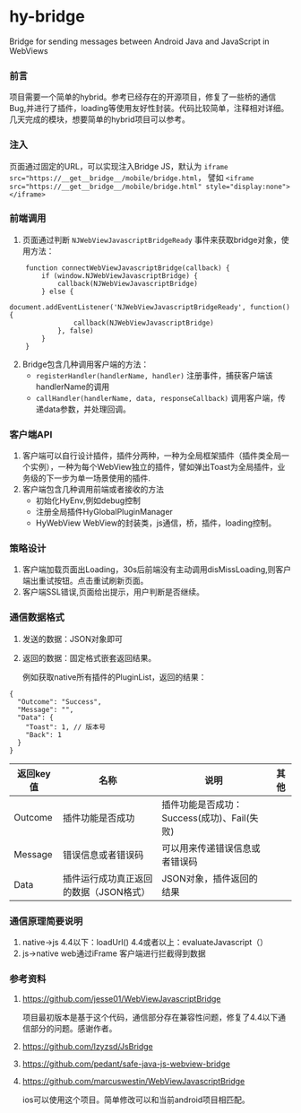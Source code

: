 # hy-bridge
Bridge for sending messages between Android Java and JavaScript in WebViews
### 前言
项目需要一个简单的hybrid。参考已经存在的开源项目，修复了一些桥的通信Bug,并进行了插件，loading等使用友好性封装。代码比较简单，注释相对详细。几天完成的模块，想要简单的hybrid项目可以参考。

### 注入
页面通过固定的URL，可以实现注入Bridge JS，默认为 `iframe src="https://__get__bridge__/mobile/bridge.html`，
譬如
`<iframe src="https://__get__bridge__/mobile/bridge.html" style="display:none"></iframe>`

### 前端调用

1. 页面通过判断 `NJWebViewJavascriptBridgeReady` 事件来获取bridge对象，使用方法：

```
	function connectWebViewJavascriptBridge(callback) {
		if (window.NJWebViewJavascriptBridge) {
			callback(NJWebViewJavascriptBridge)
		} else {
			document.addEventListener('NJWebViewJavascriptBridgeReady', function() {
				callback(NJWebViewJavascriptBridge)
			}, false)
		}
	}
```

2. Bridge包含几种调用客户端的方法：
    * `registerHandler(handlerName, handler)` 注册事件，捕获客户端该handlerName的调用
    * `callHandler(handlerName, data, responseCallback)` 调用客户端，传递data参数，并处理回调。

### 客户端API

1. 客户端可以自行设计插件，插件分两种，一种为全局框架插件（插件类全局一个实例），一种为每个WebView独立的插件，譬如弹出Toast为全局插件，业务级的下一步为单一场景使用的插件.
2. 客户端包含几种调用前端或者接收的方法
    * 初始化HyEnv,例如debug控制
    * 注册全局插件HyGlobalPluginManager
    * HyWebView WebView的封装类，js通信，桥，插件，loading控制。

### 策略设计

1. 客户端加载页面出Loading，30s后前端没有主动调用disMissLoading,则客户端出重试按钮。点击重试刷新页面。
2. 客户端SSL错误,页面给出提示，用户判断是否继续。

### 通信数据格式

1. 发送的数据：JSON对象即可

2. 返回的数据：固定格式嵌套返回结果。

    例如获取native所有插件的PluginList，返回的结果：
```
{
  "Outcome": "Success",
  "Message": "",
  "Data": {
    "Toast": 1, // 版本号
    "Back": 1
  }
}
```

| 返回key值 | 名称 | 说明 | 其他 |
| --- | --- | --- | --- |
| Outcome | 插件功能是否成功 | 插件功能是否成功：Success(成功)、Fail(失败) |  |
| Message | 错误信息或者错误码 | 可以用来传递错误信息或者错误码  |  |
| Data | 插件运行成功真正返回的数据（JSON格式） | JSON对象，插件返回的结果 |  |


### 通信原理简要说明
1. native->js 4.4以下：loadUrl() 4.4或者以上：evaluateJavascript（）
2. js->native web通过iFrame 客户端进行拦截得到数据

### 参考资料
1. https://github.com/jesse01/WebViewJavascriptBridge

    项目最初版本是基于这个代码，通信部分存在兼容性问题，修复了4.4以下通信部分的问题。感谢作者。
2. https://github.com/lzyzsd/JsBridge

3. https://github.com/pedant/safe-java-js-webview-bridge

4. https://github.com/marcuswestin/WebViewJavascriptBridge

    ios可以使用这个项目。简单修改可以和当前android项目相匹配。



